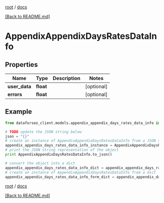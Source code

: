 [root](./../ "root") / [docs](./ "docs")

[[Back to README.md]](./../README.md "[Back to README.md]")

# AppendixAppendixDaysRatesDataInfo

## Properties

Name | Type | Description | Notes
------------ | ------------- | ------------- | -------------
**user_data** | **float** |  | [optional]
**errors** | **float** |  | [optional]

## Example

```python
from dataforseo_client.models.appendix_appendix_days_rates_data_info import AppendixAppendixDaysRatesDataInfo

# TODO update the JSON string below
json = "{}"
# create an instance of AppendixAppendixDaysRatesDataInfo from a JSON string
appendix_appendix_days_rates_data_info_instance = AppendixAppendixDaysRatesDataInfo.from_json(json)
# print the JSON string representation of the object
print AppendixAppendixDaysRatesDataInfo.to_json()

# convert the object into a dict
appendix_appendix_days_rates_data_info_dict = appendix_appendix_days_rates_data_info_instance.to_dict()
# create an instance of AppendixAppendixDaysRatesDataInfo from a dict
appendix_appendix_days_rates_data_info_form_dict = appendix_appendix_days_rates_data_info.from_dict(appendix_appendix_days_rates_data_info_dict)
```

  

[root](./../ "root") / [docs](./ "docs")

[[Back to README.md]](./../README.md "[Back to README.md]")